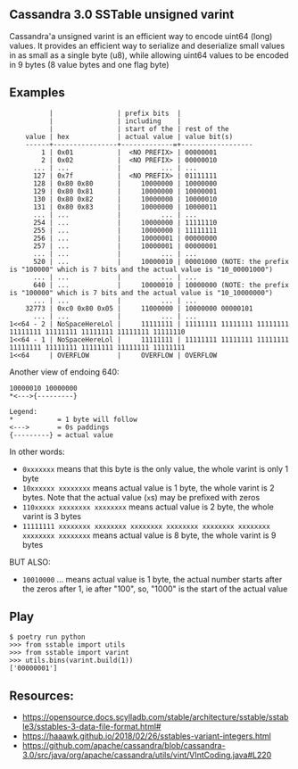 ## Cassandra 3.0 SSTable unsigned varint
Cassandra'a unsigned varint is an efficient way to encode uint64 (long) values.
It provides an efficient way to serialize and deserialize small values in as
small as a single byte (u8), while allowing uint64 values to be encoded in 9
bytes (8 value bytes and one flag byte)

## Examples

              |                | prefix bits  |
              |                | including    |
              |                | start of the | rest of the
        value | hex            | actual value | value bit(s)
        ------+----------------+-------------=+------------------
            1 | 0x01           |  <NO PREFIX> | 00000001
            2 | 0x02           |  <NO PREFIX> | 00000010
          ... | ...            |          ... | ...
          127 | 0x7f           |  <NO PREFIX> | 01111111
          128 | 0x80 0x80      |     10000000 | 10000000
          129 | 0x80 0x81      |     10000000 | 10000001
          130 | 0x80 0x82      |     10000000 | 10000010
          131 | 0x80 0x83      |     10000000 | 10000011
          ... | ...            |          ... | ...
          254 | ...            |     10000000 | 11111110
          255 | ...            |     10000000 | 11111111
          256 | ...            |     10000001 | 00000000
          257 | ...            |     10000001 | 00000001
          ... | ...            |          ... | ...
          520 | ...            |     10000010 | 00001000 (NOTE: the prefix is "100000" which is 7 bits and the actual value is "10_00001000")
          ... | ...            |          ... | ...
          640 | ...            |     10000010 | 10000000 (NOTE: the prefix is "100000" which is 7 bits and the actual value is "10_10000000")
          ... | ...            |          ... | ...
        32773 | 0xc0 0x80 0x05 |     11000000 | 10000000 00000101
          ... | ...            |          ... | ...
    1<<64 - 2 | NoSpaceHereLol |     11111111 | 11111111 11111111 11111111 11111111 11111111 11111111 11111111 11111110
    1<<64 - 1 | NoSpaceHereLol |     11111111 | 11111111 11111111 11111111 11111111 11111111 11111111 11111111 11111111
    1<<64     | OVERFLOW       |     OVERFLOW | OVERFLOW


Another view of endoing 640:

    10000010 10000000
    *<--->{---------}

    Legend:
    *           = 1 byte will follow
    <--->       = 0s paddings
    {---------} = actual value

In other words:

- `0xxxxxxx` means that this byte is the only value, the whole varint is only 1 byte
- `10xxxxxx xxxxxxxx` means actual value is 1 byte, the whole varint is 2 bytes. Note that the actual value (`x`s) may be prefixed with zeros
- `110xxxxx xxxxxxxx xxxxxxxx` means actual value is 2 byte, the whole varint is 3 bytes
- `11111111 xxxxxxxx xxxxxxxx xxxxxxxx xxxxxxxx xxxxxxxx xxxxxxxx xxxxxxxx xxxxxxxx` means actual value is 8 byte, the whole varint is 9 bytes

BUT ALSO:

- `10010000` ... means actual value is 1 byte, the actual number starts after the zeros after 1, ie after "100", so, "1000" is the start of the actual value

## Play

```
$ poetry run python
>>> from sstable import utils
>>> from sstable import varint
>>> utils.bins(varint.build(1))
['00000001']
```


## Resources:

* https://opensource.docs.scylladb.com/stable/architecture/sstable/sstable3/sstables-3-data-file-format.html#
* https://haaawk.github.io/2018/02/26/sstables-variant-integers.html
* https://github.com/apache/cassandra/blob/cassandra-3.0/src/java/org/apache/cassandra/utils/vint/VIntCoding.java#L220

